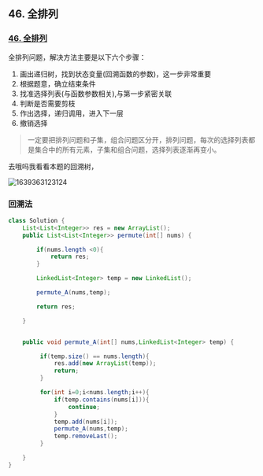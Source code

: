 ## 46. 全排列

### [46. 全排列](https://leetcode-cn.com/problems/permutations/)

全排列问题，解决方法主要是以下六个步骤：

1. 画出递归树，找到状态变量(回溯函数的参数)，这一步非常重要
2. 根据题意，确立结束条件
3. 找准选择列表(与函数参数相关),与第一步紧密关联
4. 判断是否需要剪枝
5. 作出选择，递归调用，进入下一层
6. 撤销选择

> 一定要把排列问题和子集，组合问题区分开，排列问题，每次的选择列表都是集合中的所有元素，子集和组合问题，选择列表逐渐再变小。

去哦吗我看看本题的回溯树，

![1639363123124](https://tprzfbucket.oss-cn-beijing.aliyuncs.com/hadoop/202112/13/103844-391541.png)

### 回溯法

~~~ java
class Solution {
    List<List<Integer>> res = new ArrayList();
    public List<List<Integer>> permute(int[] nums) {

        if(nums.length <0){
            return res;
        }

        LinkedList<Integer> temp = new LinkedList();

        permute_A(nums,temp);

        return res;

    }


    public void permute_A(int[] nums,LinkedList<Integer> temp) {

         if(temp.size() == nums.length){
             res.add(new ArrayList(temp));
             return;
         }

         for(int i=0;i<nums.length;i++){
             if(temp.contains(nums[i])){
                 continue;
             }
             temp.add(nums[i]);
             permute_A(nums,temp);
             temp.removeLast();
         }

    }
}
~~~

